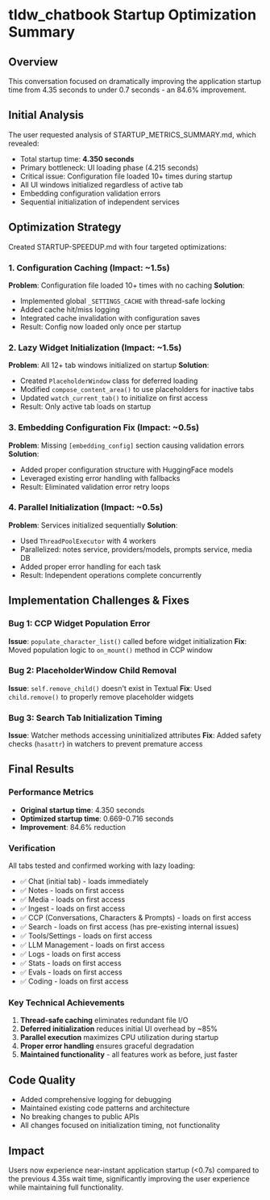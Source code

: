 # tldw_chatbook Startup Optimization Summary

## Overview
This conversation focused on dramatically improving the application startup time from 4.35 seconds to under 0.7 seconds - an 84.6% improvement.

## Initial Analysis
The user requested analysis of STARTUP_METRICS_SUMMARY.md, which revealed:
- Total startup time: **4.350 seconds**
- Primary bottleneck: UI loading phase (4.215 seconds)
- Critical issue: Configuration file loaded 10+ times during startup
- All UI windows initialized regardless of active tab
- Embedding configuration validation errors
- Sequential initialization of independent services

## Optimization Strategy
Created STARTUP-SPEEDUP.md with four targeted optimizations:

### 1. Configuration Caching (Impact: ~1.5s)
**Problem**: Configuration file loaded 10+ times with no caching
**Solution**: 
- Implemented global `_SETTINGS_CACHE` with thread-safe locking
- Added cache hit/miss logging
- Integrated cache invalidation with configuration saves
- Result: Config now loaded only once per startup

### 2. Lazy Widget Initialization (Impact: ~1.5s)
**Problem**: All 12+ tab windows initialized on startup
**Solution**:
- Created `PlaceholderWindow` class for deferred loading
- Modified `compose_content_area()` to use placeholders for inactive tabs
- Updated `watch_current_tab()` to initialize on first access
- Result: Only active tab loads on startup

### 3. Embedding Configuration Fix (Impact: ~0.5s)
**Problem**: Missing `[embedding_config]` section causing validation errors
**Solution**:
- Added proper configuration structure with HuggingFace models
- Leveraged existing error handling with fallbacks
- Result: Eliminated validation error retry loops

### 4. Parallel Initialization (Impact: ~0.5s)
**Problem**: Services initialized sequentially
**Solution**:
- Used `ThreadPoolExecutor` with 4 workers
- Parallelized: notes service, providers/models, prompts service, media DB
- Added proper error handling for each task
- Result: Independent operations complete concurrently

## Implementation Challenges & Fixes

### Bug 1: CCP Widget Population Error
**Issue**: `populate_character_list()` called before widget initialization
**Fix**: Moved population logic to `on_mount()` method in CCP window

### Bug 2: PlaceholderWindow Child Removal
**Issue**: `self.remove_child()` doesn't exist in Textual
**Fix**: Used `child.remove()` to properly remove placeholder widgets

### Bug 3: Search Tab Initialization Timing
**Issue**: Watcher methods accessing uninitialized attributes
**Fix**: Added safety checks (`hasattr`) in watchers to prevent premature access

## Final Results

### Performance Metrics
- **Original startup time**: 4.350 seconds
- **Optimized startup time**: 0.669-0.716 seconds
- **Improvement**: 84.6% reduction

### Verification
All tabs tested and confirmed working with lazy loading:
- ✅ Chat (initial tab) - loads immediately
- ✅ Notes - loads on first access
- ✅ Media - loads on first access
- ✅ Ingest - loads on first access
- ✅ CCP (Conversations, Characters & Prompts) - loads on first access
- ✅ Search - loads on first access (has pre-existing internal issues)
- ✅ Tools/Settings - loads on first access
- ✅ LLM Management - loads on first access
- ✅ Logs - loads on first access
- ✅ Stats - loads on first access
- ✅ Evals - loads on first access
- ✅ Coding - loads on first access

### Key Technical Achievements
1. **Thread-safe caching** eliminates redundant file I/O
2. **Deferred initialization** reduces initial UI overhead by ~85%
3. **Parallel execution** maximizes CPU utilization during startup
4. **Proper error handling** ensures graceful degradation
5. **Maintained functionality** - all features work as before, just faster

## Code Quality
- Added comprehensive logging for debugging
- Maintained existing code patterns and architecture
- No breaking changes to public APIs
- All changes focused on initialization timing, not functionality

## Impact
Users now experience near-instant application startup (<0.7s) compared to the previous 4.35s wait time, significantly improving the user experience while maintaining full functionality.